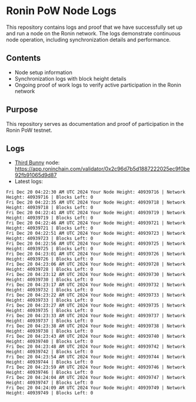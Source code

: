 # Ronin PoW Node Logs

This repository contains logs and proof that we have successfully set up and run a node on the Ronin network. The logs demonstrate continuous node operation, including synchronization details and performance.

## Contents

- Node setup information
- Synchronization logs with block height details
- Ongoing proof of work logs to verify active participation in the Ronin network

## Purpose

This repository serves as documentation and proof of participation in the Ronin PoW testnet.

## Logs

- [Third Bunny](https://thirdbunny.xyz/) node: https://app.roninchain.com/validator/0x2c96d7b5d1887222025ec9f0be92fb91065d9d87
- Latest logs:
```
Fri Dec 20 04:22:30 AM UTC 2024 Your Node Height: 40939716 | Network Height: 40939716 | Blocks Left: 0
Fri Dec 20 04:22:35 AM UTC 2024 Your Node Height: 40939718 | Network Height: 40939718 | Blocks Left: 0
Fri Dec 20 04:22:41 AM UTC 2024 Your Node Height: 40939719 | Network Height: 40939719 | Blocks Left: 0
Fri Dec 20 04:22:46 AM UTC 2024 Your Node Height: 40939721 | Network Height: 40939721 | Blocks Left: 0
Fri Dec 20 04:22:51 AM UTC 2024 Your Node Height: 40939723 | Network Height: 40939723 | Blocks Left: 0
Fri Dec 20 04:22:56 AM UTC 2024 Your Node Height: 40939725 | Network Height: 40939725 | Blocks Left: 0
Fri Dec 20 04:23:01 AM UTC 2024 Your Node Height: 40939726 | Network Height: 40939726 | Blocks Left: 0
Fri Dec 20 04:23:06 AM UTC 2024 Your Node Height: 40939728 | Network Height: 40939728 | Blocks Left: 0
Fri Dec 20 04:23:12 AM UTC 2024 Your Node Height: 40939730 | Network Height: 40939730 | Blocks Left: 0
Fri Dec 20 04:23:17 AM UTC 2024 Your Node Height: 40939732 | Network Height: 40939732 | Blocks Left: 0
Fri Dec 20 04:23:22 AM UTC 2024 Your Node Height: 40939733 | Network Height: 40939733 | Blocks Left: 0
Fri Dec 20 04:23:27 AM UTC 2024 Your Node Height: 40939735 | Network Height: 40939735 | Blocks Left: 0
Fri Dec 20 04:23:33 AM UTC 2024 Your Node Height: 40939737 | Network Height: 40939737 | Blocks Left: 0
Fri Dec 20 04:23:38 AM UTC 2024 Your Node Height: 40939738 | Network Height: 40939738 | Blocks Left: 0
Fri Dec 20 04:23:43 AM UTC 2024 Your Node Height: 40939740 | Network Height: 40939740 | Blocks Left: 0
Fri Dec 20 04:23:48 AM UTC 2024 Your Node Height: 40939742 | Network Height: 40939742 | Blocks Left: 0
Fri Dec 20 04:23:54 AM UTC 2024 Your Node Height: 40939744 | Network Height: 40939744 | Blocks Left: 0
Fri Dec 20 04:23:59 AM UTC 2024 Your Node Height: 40939746 | Network Height: 40939746 | Blocks Left: 0
Fri Dec 20 04:24:04 AM UTC 2024 Your Node Height: 40939747 | Network Height: 40939747 | Blocks Left: 0
Fri Dec 20 04:24:09 AM UTC 2024 Your Node Height: 40939749 | Network Height: 40939749 | Blocks Left: 0
```
